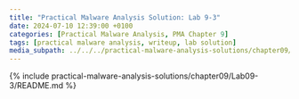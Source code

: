 ```yaml
---
title: "Practical Malware Analysis Solution: Lab 9-3"
date: 2024-07-10 12:39:00 +0100
categories: [Practical Malware Analysis, PMA Chapter 9]
tags: [practical malware analysis, writeup, lab solution]
media_subpath: ../../../practical-malware-analysis-solutions/chapter09/Lab09-3
---
```


{% include practical-malware-analysis-solutions/chapter09/Lab09-3/README.md %}